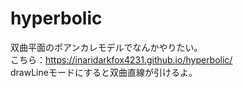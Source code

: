 # hyperbolic
双曲平面のポアンカレモデルでなんかやりたい。  
こちら：https://inaridarkfox4231.github.io/hyperbolic/  
drawLineモードにすると双曲直線が引けるよ。
